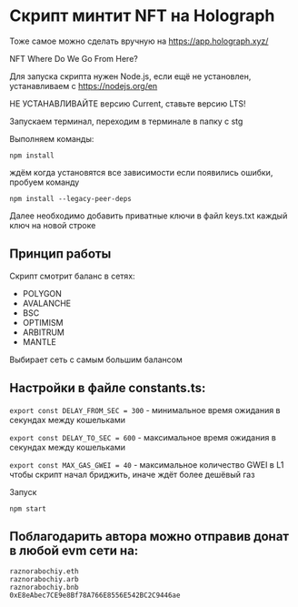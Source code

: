 # Скрипт минтит NFT на Holograph

Тоже самое можно сделать вручную на https://app.holograph.xyz/

NFT Where Do We Go From Here?

Для запуска скрипта нужен Node.js, если ещё не установлен, устанавливаем с
https://nodejs.org/en

НЕ УСТАНАВЛИВАЙТЕ версию Current, ставьте версию LTS!

Запускаем терминал, переходим в терминале в папку с stg

Выполняем команды:

```
npm install
```

ждём когда установятся все зависимости если появились ошибки, пробуем команду

```
npm install --legacy-peer-deps
```

Далее необходимо добавить приватные ключи в файл keys.txt каждый ключ на новой
строке

## Принцип работы

Скрипт смотрит баланс в сетях:

- POLYGON
- AVALANCHE
- BSC
- OPTIMISM
- ARBITRUM
- MANTLE

Выбирает сеть с самым большим балансом

## Настройки в файле constants.ts:

`export const DELAY_FROM_SEC = 300` - минимальное время ожидания в секундах
между кошельками

`export const DELAY_TO_SEC = 600` - максимальное время ожидания в секундах между
кошельками

`export const MAX_GAS_GWEI = 40` - максимальное количество GWEI в L1 чтобы
скрипт начал бриджить, иначе ждёт более дешёвый газ

Запуск

```
npm start
```

## Поблагодарить автора можно отправив донат в любой evm сети на:

```
raznorabochiy.eth
raznorabochiy.arb
raznorabochiy.bnb
0xE8eAbec7CE9e8Bf78A766E8556E542BC2C9446ae
```
